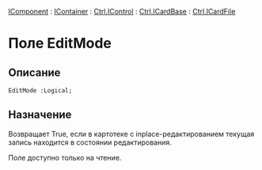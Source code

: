 ﻿---
Link: .Ctrl.ICardFile.@EditMode
---

[IComponent](topic:Com.Custom.ComClasses.IComponent.Default) :
[IContainer](topic:Com.Custom.ComClasses.IContainer.Default) :
[Ctrl.IControl](topic:Com.Custom.ComClasses.Ctrl.IControl.Default) :
[Ctrl.ICardBase](topic:Com.Custom.ComClasses.Ctrl.ICardBase.Default) :
[Ctrl.ICardFile](Default)

# Поле EditMode

## Описание

    EditMode :Logical;

## Назначение

Возвращает True, если в картотеке с inplace-редактированием текущая запись
находится в состоянии редактирования.

Поле доступно только на чтение.

